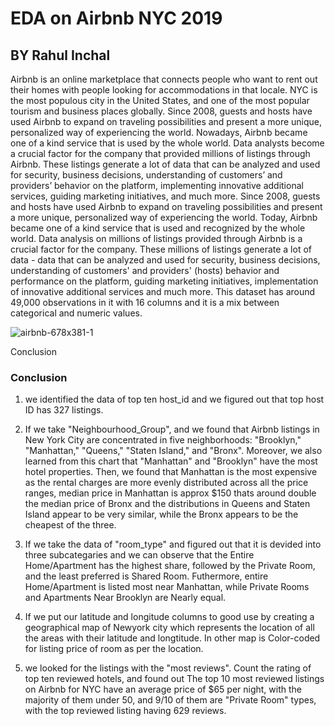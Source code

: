 # EDA on Airbnb NYC 2019
## BY Rahul Inchal
Airbnb is an online marketplace that connects people who want to rent out their homes with people looking
for accommodations in that locale. NYC is the most populous city in the United States, and one of the most
popular tourism and business places globally. Since 2008, guests and hosts have used Airbnb to expand on
traveling possibilities and present a more unique, personalized way of experiencing the world. Nowadays,
Airbnb became one of a kind service that is used by the whole world. Data analysts become a crucial factor
for the company that provided millions of listings through Airbnb. These listings generate a lot of data that
can be analyzed and used for security, business decisions, understanding of customers’ and providers’
behavior on the platform, implementing innovative additional services, guiding marketing initiatives, and
much more.
Since 2008, guests and hosts have used Airbnb to expand on traveling possibilities and present a more
unique, personalized way of experiencing the world. Today, Airbnb became one of a kind service that is
used and recognized by the whole world. Data analysis on millions of listings provided through Airbnb is a
crucial factor for the company. These millions of listings generate a lot of data - data that can be analyzed
and used for security, business decisions, understanding of customers' and providers' (hosts) behavior and
performance on the platform, guiding marketing initiatives, implementation of innovative additional services
and much more. This dataset has around 49,000 observations in it with 16 columns and it is a mix between
categorical and numeric values.

![airbnb-678x381-1](https://user-images.githubusercontent.com/111626329/226104694-233c91f9-4b50-495a-b276-2d5b06fd00a1.jpeg)


Conclusion
### Conclusion

1. we identified the data of top ten host_id and we figured out that top host ID has 327 listings.

2. If we take "Neighbourhood_Group", and we found that Airbnb listings in New York City are concentrated in five neighborhoods: "Brooklyn," "Manhattan," "Queens," "Staten Island," and "Bronx". Moreover, we also learned from this chart that "Manhattan" and "Brooklyn" have the most hotel properties. Then, we found that Manhattan is the most expensive as the rental charges are more evenly distributed across all the price ranges, median price in Manhattan is approx $150 thats around double the median price of Bronx and the distributions in Queens and Staten Island appear to be very similar, while the Bronx appears to be the cheapest of the three.

3. If we take the data of "room_type" and figured out that it is devided into three subcategaries and we can observe that the Entire Home/Apartment has the highest share, followed by the Private Room, and the least preferred is Shared Room. Futhermore, entire Home/Apartment is listed most near Manhattan, while Private Rooms and Apartments Near Brooklyn are Nearly equal.

4. If we put our latitude and longitude columns to good use by creating a geographical map of Newyork city which represents the location of all the areas with their latitude and longtitude. In other map is Color-coded for listing price of room as per the location.

5. we looked for the listings with the "most reviews". Count the rating of top ten reviewed hotels, and found out The top 10 most reviewed listings on Airbnb for NYC have an average price of $65 per night, with the majority of them under 50, and 9/10 of them are "Private Room" types, with the top reviewed listing having 629 reviews.
